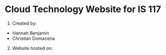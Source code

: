 # Cloud Technology Website for IS 117

1. Created by:
* Hannah Benjamin
* Christian Domacena

2. Website hosted on: